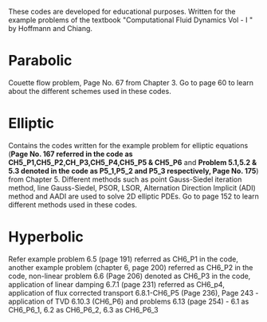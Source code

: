 These codes are developed for educational purposes. Written for the example problems of the textbook "Computational Fluid Dynamics Vol - I " by Hoffmann and Chiang.
# Parabolic
Couette flow problem, Page No. 67 from Chapter 3. Go to page 60 to learn about the different schemes used in these codes.  

# Elliptic
Contains the codes written for the example problem for elliptic equations (**Page No. 167 referred in the code as CH5_P1,CH5_P2,CH_P3,CH5_P4,CH5_P5 & CH5_P6** and **Problem 5.1,5.2 & 5.3 denoted in the code as P5_1,P5_2 and P5_3 respectively, Page No. 175**) from Chapter 5. Different methods such as point Gauss-Siedel iteration method, line Gauss-Siedel, PSOR, LSOR, Alternation Direction Implicit (ADI) method and AADI are used to solve 2D elliptic PDEs. Go to page 152 to learn different methods used in these codes.  

# Hyperbolic
Refer example problem 6.5 (page 191) referred as CH6_P1 in the code, another example problem (chapter 6, page 200) referred as CH6_P2 in the code, non-linear problem 6.6 (Page 206) denoted as CH6_P3 in the code, application of linear damping 6.7.1 (page 231) referred as CH6_p4, application of flux corrected transport 6.8.1-CH6_P5 (Page 236), Page 243 - application of TVD 6.10.3 (CH6_P6) and problems 6.13 (page 254) - 6.1 as CH6_P6_1, 6.2 as CH6_P6_2, 6.3 as CH6_P6_3
